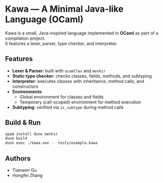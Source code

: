 # Kawa — A Minimal Java-like Language (OCaml)

Kawa is a small, Java-inspired language implemented in **OCaml** as part of a compilation project.  
It features a lexer, parser, type checker, and interpreter.

## Features
- **Lexer & Parser**: built with `ocamllex` and `menhir`
- **Static type checker**: checks classes, fields, methods, and subtyping
- **Interpreter**: executes classes with inheritance, method calls, and constructors
- **Environments**:
  - Global environment for classes and fields
  - Temporary (call-scoped) environment for method execution
- **Subtyping**: verified via `is_subtype` during method calls

## Build & Run
```sh
opam install dune menhir
dune build
dune exec ./kawa.exe -- tests/example.kawa
```
## Authors
- Tianwen Gu
- Hongfei Zhang
